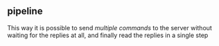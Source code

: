 ## pipeline

This way it is possible to send *multiple commands* to the server without waiting for the replies at all, and finally read the replies in a single step





